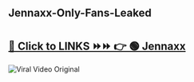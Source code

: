 
 ## Jennaxx-Only-Fans-Leaked

# <h2><a href="https://clipsfans.com/Jennaxx&ref=git">🔗 Click to LINKS ⏩⏩ 👉 🟢 Jennaxx </a></h2>

<a href="https://clipsfans.com/Jennaxx&ref=git" rel="nofollow" data-target="animated-image.originalLink"><img src="https://i.ibb.co.com/xMMVF88/686577567.gif" alt="Viral Video Original" style="max-width: 100%; display: inline-block;" data-target="animated-image.originalImage"></a>
